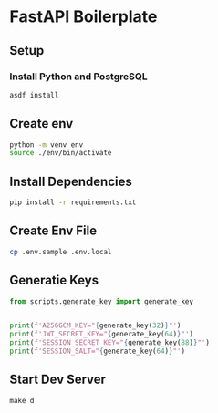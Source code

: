 # FastAPI Boilerplate

## Setup
### Install Python and PostgreSQL

```sh
asdf install
```

## Create env

```sh
python -m venv env
source ./env/bin/activate
```

## Install Dependencies

```sh
pip install -r requirements.txt
```

## Create Env File

```sh
cp .env.sample .env.local
```

## Generatie Keys

```python
from scripts.generate_key import generate_key


print(f'A256GCM_KEY="{generate_key(32)}"')
print(f'JWT_SECRET_KEY="{generate_key(64)}"')
print(f'SESSION_SECRET_KEY="{generate_key(88)}"')
print(f'SESSION_SALT="{generate_key(64)}"')
```

## Start Dev Server

```python
make d
```
